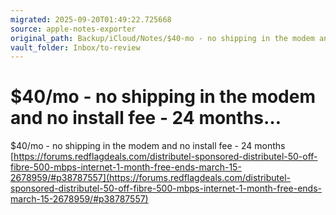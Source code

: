 ```yaml
---
migrated: 2025-09-20T01:49:22.725668
source: apple-notes-exporter
original_path: Backup/iCloud/Notes/$40-mo - no shipping in the modem and no install fee - 24 months….md
vault_folder: Inbox/to-review
---
```

# $40/mo - no shipping in the modem and no install fee - 24 months…

$40/mo - no shipping in the modem and no install fee - 24 months 
[https://forums.redflagdeals.com/distributel-sponsored-distributel-50-off-fibre-500-mbps-internet-1-month-free-ends-march-15-2678959/#p38787557](https://forums.redflagdeals.com/distributel-sponsored-distributel-50-off-fibre-500-mbps-internet-1-month-free-ends-march-15-2678959/#p38787557)

